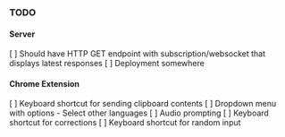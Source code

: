 ### TODO

#### Server
[ ] Should have HTTP GET endpoint with subscription/websocket that displays latest responses 
[ ] Deployment somewhere

#### Chrome Extension
[ ] Keyboard shortcut for sending clipboard contents
[ ] Dropdown menu with options
    - Select other languages 
[ ] Audio prompting
[ ] Keyboard shortcut for corrections
[ ] Keyboard shortcut for random input
    
    